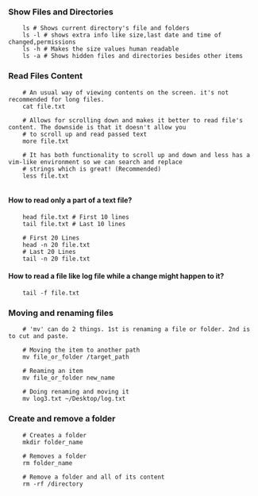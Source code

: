 
### Show Files and Directories

```
	ls # Shows current directory's file and folders
	ls -l # shows extra info like size,last date and time of changed,permissions
	ls -h # Makes the size values human readable
	ls -a # Shows hidden files and directories besides other items
```


### Read Files Content
```
	# An usual way of viewing contents on the screen. it's not recommended for long files.
	cat file.txt 

	# Allows for scrolling down and makes it better to read file's content. The downside is that it doesn't allow you 
	# to scroll up and read passed text
	more file.txt

	# It has both functionality to scroll up and down and less has a vim-like environment so we can search and replace 
	# strings which is great! (Recommended)
	less file.txt
	
```


#### How to read only a part of a text file?
```
	head file.txt # First 10 lines
	tail file.txt # Last 10 lines

	# First 20 Lines
	head -n 20 file.txt 
	# Last 20 Lines
	tail -n 20 file.txt
```

#### How to read a file like log file while a change might happen to it?

```
	tail -f file.txt
```

### Moving and renaming files
```
	# 'mv' can do 2 things. 1st is renaming a file or folder. 2nd is to cut and paste.

	# Moving the item to another path
	mv file_or_folder /target_path

	# Reaming an item
	mv file_or_folder new_name

	# Doing renaming and moving it
	mv log3.txt ~/Desktop/log.txt

```

### Create and remove a folder
```
	# Creates a folder
	mkdir folder_name

	# Removes a folder 
	rm folder_name

	# Remove a folder and all of its content
	rm -rf /directory
```






